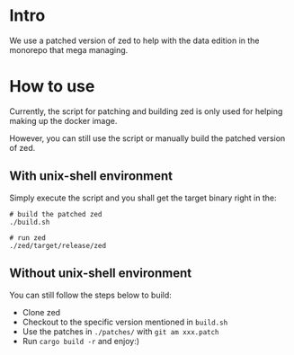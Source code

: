 # Intro
We use a patched version of zed to help with the data edition in the monorepo that mega managing.

# How to use
Currently, the script for patching and building zed is only used for helping making up the docker image.

However, you can still use the script or manually build the patched version of zed.

## With unix-shell environment

Simply execute the script and you shall get the target binary right in the:
```shell
# build the patched zed
./build.sh

# run zed
./zed/target/release/zed
```

## Without unix-shell environment

You can still follow the steps below to build:
- Clone zed
- Checkout to the specific version mentioned in `build.sh`
- Use the patches in `./patches/` with `git am xxx.patch`
- Run `cargo build -r` and enjoy:)
